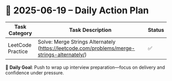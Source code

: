 # 📌 2025-06-19 – Daily Action Plan

| Task Category         | Task Description                                                                 | Status |
|----------------------|------------------------------------------------------------------------------------|--------|
| LeetCode Practice     | Solve: Merge Strings Alternately (https://leetcode.com/problems/merge-strings-alternately/) | ✅      |


🎯 **Daily Goal**: Push to wrap up interview preparation—focus on delivery and confidence under pressure.
